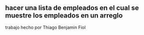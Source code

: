 ## hacer una lista de empleados en el cual se muestre los empleados en un arreglo

trabajo hecho por Thiago Benjamin Fiol